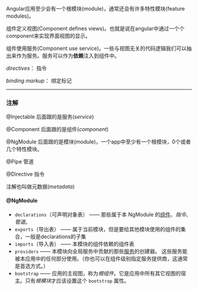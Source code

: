 Angular应用至少会有一个根模块(module)，通常还会有许多特性模块(feature modules)。

组件定义视图(Component defines views)。也就是说在angular中通过一个个component来实现界面视图的显示。

组件使用服务(Component use service)。一些与视图无关的代码逻辑我们可以抽出来作为服务。服务可以作为**依赖**注入到组件中。

*directives*： 指令

*binding markup*： 绑定标记

---

### 注解

@Injectable 后面跟的是服务(*service*)

@Component 后面跟的是组件(*component*)

@NgModule 后面跟的是模块(module)，一个app中至少有一个根模块，0个或者几个特性模块。

@Pipe 管道

@Directive 指令

注解也叫做元数据(*metadata*)

#### @NgModule

- `declarations`（可声明对象表） —— 那些属于本 NgModule 的[组件](https://www.angular.cn/guide/architecture-components)、*指令*、*管道*。
- `exports`（导出表） —— 属于当前模块，但是要给其他模块使用的组件的集合，一般是declarations的子集
- `imports`（导入表） —— 本模块的组件依赖的组件表
- `providers` —— 本模块向全局服务中贡献的那些[服务](https://www.angular.cn/guide/architecture-services)的创建器。 这些服务能被本应用中的任何部分使用。（你也可以在组件级别指定服务提供商，这通常是首选方式。）
- `bootstrap` —— 应用的主视图，称为*根组件*。它是应用中所有其它视图的宿主。只有*根模块*才应该设置这个 `bootstrap` 属性。